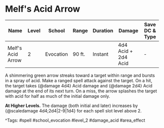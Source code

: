 # Melf's Acid Arrow

| Name | Level | School | Range | Duration | Damage | Save DC & Type |
|------|-------|--------|-------|----------|--------|----------------|
| Melf's Acid Arrow | 2 | Evocation | 90 ft. | Instant | 4d4 Acid + 2d4 Acid | - |

A shimmering green arrow streaks toward a target within range and bursts in a spray of acid. Make a ranged spell attack against the target. On a hit, the target takes {@damage 4d4} Acid damage and {@damage 2d4} Acid damage at the end of its next turn. On a miss, the arrow splashes the target with acid for half as much of the initial damage only.

**At Higher Levels.** The damage (both initial and later) increases by {@scaledamage 4d4;2d4|2-9|1d4} for each spell slot level above 2.

^Tags: #spell #school_evocation #level_2 #damage_acid #area_effect